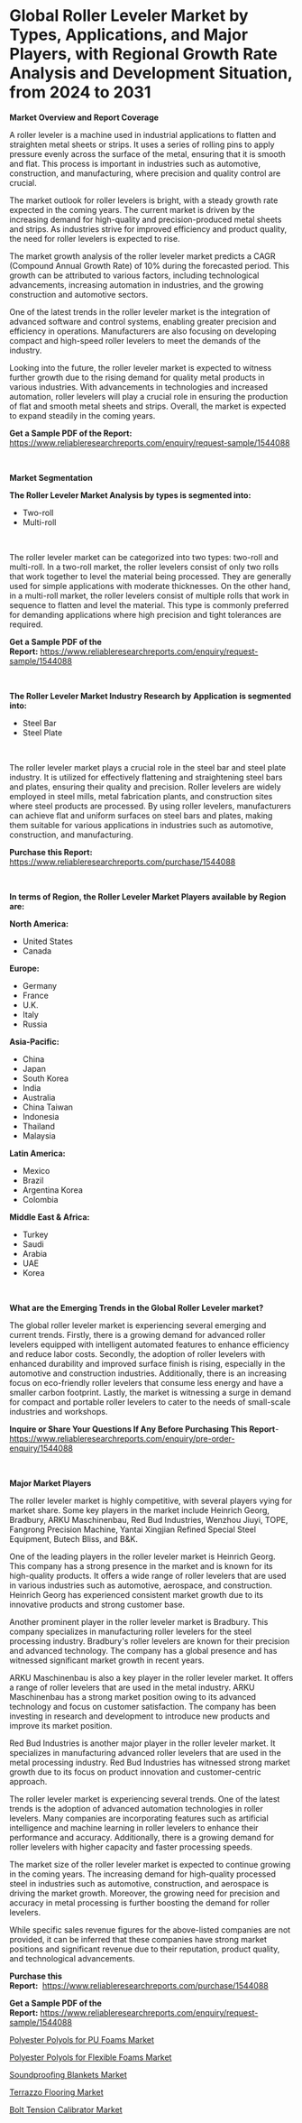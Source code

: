 <p><h1>Global Roller Leveler Market by Types, Applications, and Major Players, with Regional Growth Rate Analysis and Development Situation, from 2024 to 2031</h1></p><p><strong>Market Overview and Report Coverage</strong></p>
<p><p>A roller leveler is a machine used in industrial applications to flatten and straighten metal sheets or strips. It uses a series of rolling pins to apply pressure evenly across the surface of the metal, ensuring that it is smooth and flat. This process is important in industries such as automotive, construction, and manufacturing, where precision and quality control are crucial.</p><p>The market outlook for roller levelers is bright, with a steady growth rate expected in the coming years. The current market is driven by the increasing demand for high-quality and precision-produced metal sheets and strips. As industries strive for improved efficiency and product quality, the need for roller levelers is expected to rise.</p><p>The market growth analysis of the roller leveler market predicts a CAGR (Compound Annual Growth Rate) of 10% during the forecasted period. This growth can be attributed to various factors, including technological advancements, increasing automation in industries, and the growing construction and automotive sectors.</p><p>One of the latest trends in the roller leveler market is the integration of advanced software and control systems, enabling greater precision and efficiency in operations. Manufacturers are also focusing on developing compact and high-speed roller levelers to meet the demands of the industry.</p><p>Looking into the future, the roller leveler market is expected to witness further growth due to the rising demand for quality metal products in various industries. With advancements in technologies and increased automation, roller levelers will play a crucial role in ensuring the production of flat and smooth metal sheets and strips. Overall, the market is expected to expand steadily in the coming years.</p></p>
<p><strong>Get a Sample PDF of the Report:</strong> <a href="https://www.reliableresearchreports.com/enquiry/request-sample/1544088">https://www.reliableresearchreports.com/enquiry/request-sample/1544088</a></p>
<p>&nbsp;</p>
<p><strong>Market Segmentation</strong></p>
<p><strong>The Roller Leveler Market Analysis by types is segmented into:</strong></p>
<p><ul><li>Two-roll</li><li>Multi-roll</li></ul></p>
<p>&nbsp;</p>
<p><p>The roller leveler market can be categorized into two types: two-roll and multi-roll. In a two-roll market, the roller levelers consist of only two rolls that work together to level the material being processed. They are generally used for simple applications with moderate thicknesses. On the other hand, in a multi-roll market, the roller levelers consist of multiple rolls that work in sequence to flatten and level the material. This type is commonly preferred for demanding applications where high precision and tight tolerances are required.</p></p>
<p><strong>Get a Sample PDF of the Report:</strong>&nbsp;<a href="https://www.reliableresearchreports.com/enquiry/request-sample/1544088">https://www.reliableresearchreports.com/enquiry/request-sample/1544088</a></p>
<p>&nbsp;</p>
<p><strong>The Roller Leveler Market Industry Research by Application is segmented into:</strong></p>
<p><ul><li>Steel Bar</li><li>Steel Plate</li></ul></p>
<p>&nbsp;</p>
<p><p>The roller leveler market plays a crucial role in the steel bar and steel plate industry. It is utilized for effectively flattening and straightening steel bars and plates, ensuring their quality and precision. Roller levelers are widely employed in steel mills, metal fabrication plants, and construction sites where steel products are processed. By using roller levelers, manufacturers can achieve flat and uniform surfaces on steel bars and plates, making them suitable for various applications in industries such as automotive, construction, and manufacturing.</p></p>
<p><strong>Purchase this Report:</strong>&nbsp; <a href="https://www.reliableresearchreports.com/purchase/1544088">https://www.reliableresearchreports.com/purchase/1544088</a></p>
<p>&nbsp;</p>
<p><strong>In terms of Region, the Roller Leveler Market Players available by Region are:</strong></p>
<p>
    <p> <strong> North America: </strong>
        <ul>
            <li>United States</li>
            <li>Canada</li>
        </ul>
        </p> 
    <p> <strong> Europe: </strong>
        <ul>
            <li>Germany</li>
            <li>France</li>
            <li>U.K.</li>
            <li>Italy</li>
            <li>Russia</li>
        </ul>
        </p> 
    <p> <strong> Asia-Pacific: </strong>
        <ul>
            <li>China</li>
            <li>Japan</li>
            <li>South Korea</li>
            <li>India</li>
            <li>Australia</li>
            <li>China Taiwan</li>
            <li>Indonesia</li>
            <li>Thailand</li>
            <li>Malaysia</li>
        </ul>
        </p> 
    <p> <strong> Latin America: </strong>
        <ul>
            <li>Mexico</li>
            <li>Brazil</li>
            <li>Argentina Korea</li>
            <li>Colombia</li>
        </ul>
        </p> 
    <p> <strong> Middle East & Africa: </strong>
        <ul>
            <li>Turkey</li>
            <li>Saudi</li>
            <li>Arabia</li>
            <li>UAE</li>
            <li>Korea</li>
        </ul>
    </p>
    </p>
<p>&nbsp;</p>
<p><strong>What are the Emerging Trends in the Global Roller Leveler market?</strong></p>
<p><p>The global roller leveler market is experiencing several emerging and current trends. Firstly, there is a growing demand for advanced roller levelers equipped with intelligent automated features to enhance efficiency and reduce labor costs. Secondly, the adoption of roller levelers with enhanced durability and improved surface finish is rising, especially in the automotive and construction industries. Additionally, there is an increasing focus on eco-friendly roller levelers that consume less energy and have a smaller carbon footprint. Lastly, the market is witnessing a surge in demand for compact and portable roller levelers to cater to the needs of small-scale industries and workshops.</p></p>
<p><strong>Inquire or Share Your Questions If Any Before Purchasing This Report</strong>- <a href="https://www.reliableresearchreports.com/enquiry/pre-order-enquiry/1544088">https://www.reliableresearchreports.com/enquiry/pre-order-enquiry/1544088</a></p>
<p>&nbsp;</p>
<p><strong>Major Market Players</strong></p>
<p><p>The roller leveler market is highly competitive, with several players vying for market share. Some key players in the market include Heinrich Georg, Bradbury, ARKU Maschinenbau, Red Bud Industries, Wenzhou Jiuyi, TOPE, Fangrong Precision Machine, Yantai Xingjian Refined Special Steel Equipment, Butech Bliss, and B&K.</p><p>One of the leading players in the roller leveler market is Heinrich Georg. This company has a strong presence in the market and is known for its high-quality products. It offers a wide range of roller levelers that are used in various industries such as automotive, aerospace, and construction. Heinrich Georg has experienced consistent market growth due to its innovative products and strong customer base.</p><p>Another prominent player in the roller leveler market is Bradbury. This company specializes in manufacturing roller levelers for the steel processing industry. Bradbury's roller levelers are known for their precision and advanced technology. The company has a global presence and has witnessed significant market growth in recent years.</p><p>ARKU Maschinenbau is also a key player in the roller leveler market. It offers a range of roller levelers that are used in the metal industry. ARKU Maschinenbau has a strong market position owing to its advanced technology and focus on customer satisfaction. The company has been investing in research and development to introduce new products and improve its market position.</p><p>Red Bud Industries is another major player in the roller leveler market. It specializes in manufacturing advanced roller levelers that are used in the metal processing industry. Red Bud Industries has witnessed strong market growth due to its focus on product innovation and customer-centric approach.</p><p>The roller leveler market is experiencing several trends. One of the latest trends is the adoption of advanced automation technologies in roller levelers. Many companies are incorporating features such as artificial intelligence and machine learning in roller levelers to enhance their performance and accuracy. Additionally, there is a growing demand for roller levelers with higher capacity and faster processing speeds.</p><p>The market size of the roller leveler market is expected to continue growing in the coming years. The increasing demand for high-quality processed steel in industries such as automotive, construction, and aerospace is driving the market growth. Moreover, the growing need for precision and accuracy in metal processing is further boosting the demand for roller levelers.</p><p>While specific sales revenue figures for the above-listed companies are not provided, it can be inferred that these companies have strong market positions and significant revenue due to their reputation, product quality, and technological advancements.</p></p>
<p><strong>Purchase this Report:</strong>&nbsp;&nbsp;<a href="https://www.reliableresearchreports.com/purchase/1544088">https://www.reliableresearchreports.com/purchase/1544088</a></p>
<p></p>
<p><strong>Get a Sample PDF of the Report:</strong>&nbsp;<a href="https://www.reliableresearchreports.com/enquiry/request-sample/1544088">https://www.reliableresearchreports.com/enquiry/request-sample/1544088</a></p>
<p><p><a href="https://issuu.com/reportprime-2/docs/polyester-polyols-for-pu-foams-market-size-2030.pp">Polyester Polyols for PU Foams Market</a></p><p><a href="https://issuu.com/reportprime-2/docs/polyester-polyols-for-flexible-foams-market-size-2">Polyester Polyols for Flexible Foams Market</a></p><p><a href="https://medium.com/p/7d9b5eacb234/edit">Soundproofing Blankets Market</a></p><p><a href="https://www.linkedin.com/pulse/terrazzo-flooring-market-size-share-amp-trends-analysis-q2awf/">Terrazzo Flooring Market</a></p><p><a href="https://github.com/Chiragrp24/Market-Research-Report-List-2/blob/main/bolt-tension-calibrator-market.md">Bolt Tension Calibrator Market</a></p></p>